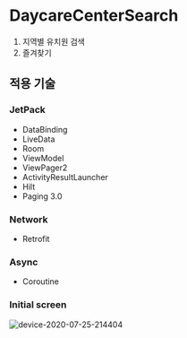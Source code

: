 # DaycareCenterSearch
1. 지역별 유치원 검색
2. 즐겨찾기

## 적용 기술
### JetPack

* DataBinding
* LiveData
* Room
* ViewModel
* ViewPager2
* ActivityResultLauncher
* Hilt
* Paging 3.0

### Network

* Retrofit

### Async

* Coroutine

### Initial screen
![device-2020-07-25-214404](https://user-images.githubusercontent.com/7857824/88457282-19cb0680-cec0-11ea-9a37-03d65d34e4f4.gif)

